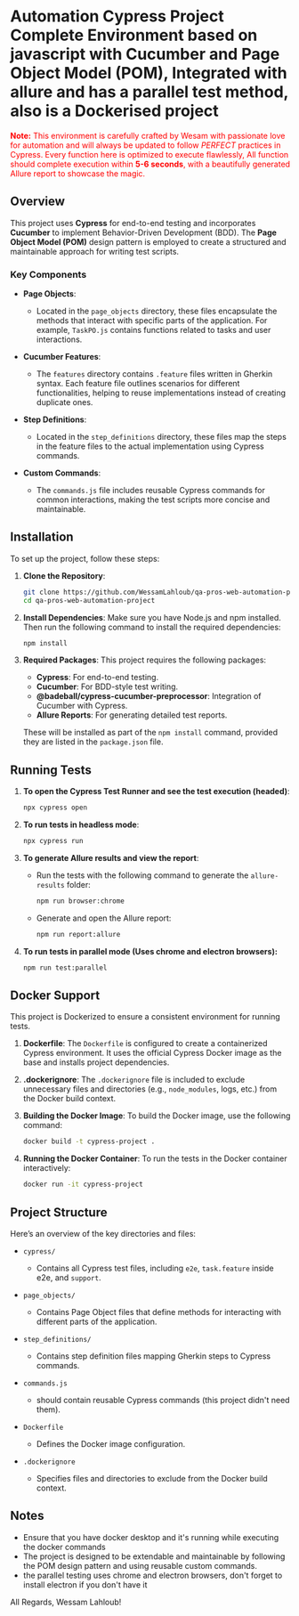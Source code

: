 # Automation Cypress Project Complete Environment based on javascript with Cucumber and Page Object Model (POM), Integrated with allure and has a parallel test method, also is a Dockerised project

<span style="color:red">

**Note:** This environment is carefully crafted by Wesam with passionate love for automation and will always be updated to follow *PERFECT* practices in Cypress. Every function here is optimized to execute flawlessly, All function should complete execution within **5-6 seconds**, with a beautifully generated Allure report to showcase the magic.

</span>

## Overview

This project uses **Cypress** for end-to-end testing and incorporates **Cucumber** to implement Behavior-Driven Development (BDD). The **Page Object Model (POM)** design pattern is employed to create a structured and maintainable approach for writing test scripts.

### Key Components

- **Page Objects**:
  - Located in the `page_objects` directory, these files encapsulate the methods that interact with specific parts of the application. For example, `TaskPO.js` contains functions related to tasks and user interactions.

- **Cucumber Features**:
  - The `features` directory contains `.feature` files written in Gherkin syntax. Each feature file outlines scenarios for different functionalities, helping to reuse implementations instead of creating duplicate ones.

- **Step Definitions**:
  - Located in the `step_definitions` directory, these files map the steps in the feature files to the actual implementation using Cypress commands.

- **Custom Commands**:
  - The `commands.js` file includes reusable Cypress commands for common interactions, making the test scripts more concise and maintainable.

## Installation

To set up the project, follow these steps:

1. **Clone the Repository**:
   ```bash
   git clone https://github.com/WessamLahloub/qa-pros-web-automation-project
   cd qa-pros-web-automation-project
   ```

2. **Install Dependencies**:
   Make sure you have Node.js and npm installed. Then run the following command to install the required dependencies:
   ```bash
   npm install
   ```

3. **Required Packages**:
   This project requires the following packages:
   - **Cypress**: For end-to-end testing.
   - **Cucumber**: For BDD-style test writing.
   - **@badeball/cypress-cucumber-preprocessor**: Integration of Cucumber with Cypress.
   - **Allure Reports**: For generating detailed test reports.

   These will be installed as part of the `npm install` command, provided they are listed in the `package.json` file.

## Running Tests

1. **To open the Cypress Test Runner and see the test execution (headed)**:
   ```bash
   npx cypress open
   ```

2. **To run tests in headless mode**:
   ```bash
   npx cypress run
   ```

3. **To generate Allure results and view the report**:
   - Run the tests with the following command to generate the `allure-results` folder:
     ```bash
     npm run browser:chrome
     ```
   - Generate and open the Allure report:
     ```bash
     npm run report:allure
     ```

4. **To run tests in parallel mode (Uses chrome and electron browsers):**
   ```bash
   npm run test:parallel
   ```

## Docker Support

This project is Dockerized to ensure a consistent environment for running tests.

1. **Dockerfile**:
   The `Dockerfile` is configured to create a containerized Cypress environment. It uses the official Cypress Docker image as the base and installs project dependencies.

2. **.dockerignore**:
   The `.dockerignore` file is included to exclude unnecessary files and directories (e.g., `node_modules`, logs, etc.) from the Docker build context.

3. **Building the Docker Image**:
   To build the Docker image, use the following command:
   ```bash
   docker build -t cypress-project .
   ```

4. **Running the Docker Container**:
   To run the tests in the Docker container interactively:
   ```bash
   docker run -it cypress-project
   ```

## Project Structure

Here’s an overview of the key directories and files:

- `cypress/`
  - Contains all Cypress test files, including `e2e`, `task.feature` inside e2e, and `support`.

- `page_objects/`
  - Contains Page Object files that define methods for interacting with different parts of the application.

- `step_definitions/`
  - Contains step definition files mapping Gherkin steps to Cypress commands.

- `commands.js`
  - should contain reusable Cypress commands (this project didn't need them).

- `Dockerfile`
  - Defines the Docker image configuration.

- `.dockerignore`
  - Specifies files and directories to exclude from the Docker build context.

## Notes

- Ensure that you have docker desktop and it's running while executing the docker commands
- The project is designed to be extendable and maintainable by following the POM design pattern and using reusable custom commands.
- the parallel testing uses chrome and electron browsers, don't forget to install electron if you don't have it

All Regards, Wessam Lahloub!
